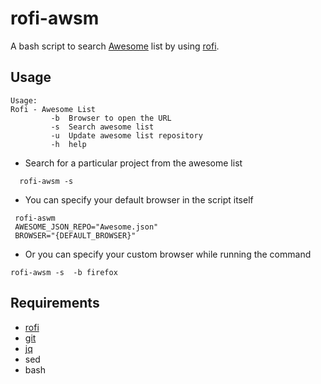 # rofi-awsm

A bash script to search [Awesome](https://github.com/sindresorhus/awesome)
list by using [rofi](https://github.com/DaveDavenport/rofi).

## Usage

```
Usage:
Rofi - Awesome List
         -b  Browser to open the URL
         -s  Search awesome list
         -u  Update awesome list repository
         -h  help

```

* Search for a particular project from the awesome list

```
  rofi-awsm -s
```

* You can specify your default browser in the script itself

```
 rofi-aswm
 AWESOME_JSON_REPO="Awesome.json"
 BROWSER="{DEFAULT_BROWSER}"
```

* Or you can specify your custom browser while running the command

```
rofi-awsm -s  -b firefox
```


## Requirements

* [rofi](https://github.com/DaveDavenport/rofi)
* [git](https://git-scm.com/)
* [jq](https://github.com/stedolan/jq)
* sed
* bash

